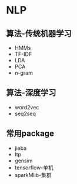 NLP
=======================

算法-传统机器学习
-----------------------------

* HMMs
* TF-IDF
* LDA
* PCA
* n-gram

算法-深度学习
------------------------------

* word2vec
* seq2seq

常用package
----------  
* jieba
* ltp
* gensim
* tensorflow-单机
* sparkMlib-集群


